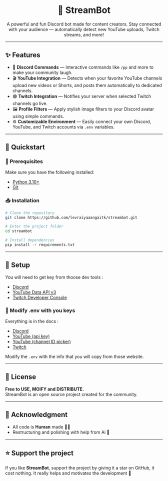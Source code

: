 <h1 align="center">🎥 StreamBot</h1>

<p align="center">
  A powerful and fun Discord bot made for content creators.  
  Stay connected with your audience — automatically detect new YouTube uploads, Twitch streams, and more!  
</p>

---

## ✨ Features

- 🤖 **Discord Commands** — Interactive commands like `/pp` and more to make your community laugh.  
- 🎬 **YouTube Integration** — Detects when your favorite YouTube channels upload new videos or Shorts, and posts them automatically to dedicated channels.  
- 🟣 **Twitch Integration** — Notifies your server when selected Twitch channels go live.  
- 🖼️ **Profile Filters** — Apply stylish image filters to your Discord avatar using simple commands.  
- ⚙️ **Customizable Environment** — Easily connect your own Discord, YouTube, and Twitch accounts via `.env` variables.  

---

## 🚀 Quickstart

### 🧩 Prerequisites

Make sure you have the following installed:

- [Python 3.10+](https://www.python.org/downloads/)
- [Git](https://git-scm.com/)

### 📥 Installation

```bash
# Clone the repository
git clone https://github.com/levraiyaaangaitk/streambot.git

# Enter the project folder
cd streambot

# Install dependencies
pip install -r requirements.txt
```

---

## 🔧 Setup

You will need to get key from thoose dev tools :
- [Discord](https://discord.com/developers/applications)
- [YouTube Data API v3](https://console.cloud.google.com/apis/library/youtube.googleapis.com)
- [Twitch Developer Console](https://dev.twitch.tv/console)

### 📲 Modify **.env** with you keys

Everything is in the docs :
- [Discord](https://discord.com/developers/docs/intro)
- [YouTube (api key)](https://developers.google.com/youtube/?hl=fr)
- [YouTube (channel ID picker)](https://commentpicker.com/youtube-channel-id.php)
- [Twitch](https://dev.twitch.tv/docs)

Modify the `.env` with the info that you will copy from those website.

---

## 📜 License

**Free to USE, MOIFY and DISTRIBUTE.**
<br>
StreamBot is an open source project created for the community.

---

## 🧠 Acknowledgment

- All code is **Human** made 🧑‍💻
- Restructuring and polishing with help from Ai 🤖

---

## ⭐ Support the project

If you like **StreamBot**, support the project by giving it a star on GitHub, it cost nothing.
It really helps and motivates the development 💖

